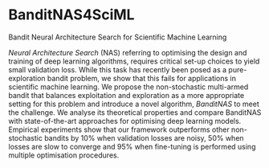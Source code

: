 # BanditNAS4SciML
Bandit Neural Architecture Search for Scientific Machine Learning

_Neural Architecture Search_ (NAS) referring to optimising the design and training of deep learning algorithms, requires critical set-up choices to yield small validation loss. While this task has recently been posed as a pure-exploration bandit problem, we show that this fails for applications in scientific machine learning. We propose the non-stochastic multi-armed bandit that balances exploitation and exploration as a more appropriate setting for this problem and introduce a novel algorithm, _BanditNAS_ to meet the challenge. We analyse its theoretical properties and compare BanditNAS with state-of-the-art approaches for optimising deep learning models. Empirical experiments show that our framework outperforms other non-stochastic bandits by 10% when validation losses are noisy, 50% when losses are slow to converge and 95% when fine-tuning is performed using multiple optimisation procedures.
